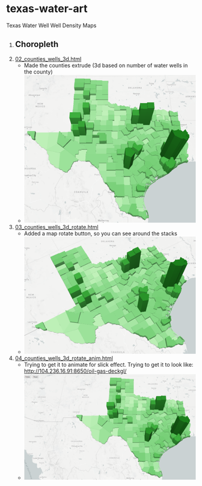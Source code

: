 # texas-water-art
Texas Water Well Well Density Maps
1. Choropleth
    - 
2. [02_counties_wells_3d.html](http://127.0.0.1:5500/02_counties_wells_3d.html)
    - Made the counties extrude (3d based on number of water wells in the county)
    - ![Made the counties extrude](images/02.png)
3. [03_counties_wells_3d_rotate.html](http://127.0.0.1:5500/03_counties_wells_3d_rotate.html)
    - Added a map rotate button, so you can see around the stacks
    - ![Rotate!](images/03.png)
4. [04_counties_wells_3d_rotate_anim.html](http://127.0.0.1:5500/04_counties_wells_3d_rotate_anim.html)
    - Trying to get it to animate for slick effect. Trying to get it to look like: http://104.236.16.91:8650/oil-gas-deckgl/
    - ![Animate!](images/04.png)